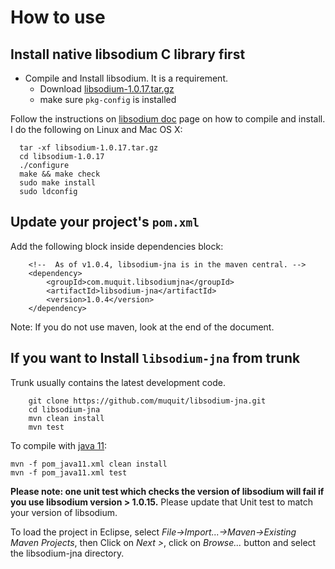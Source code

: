 # How to use
## Install native libsodium C library  first

* Compile and Install libsodium. It is a requirement.
  * Download [libsodium-1.0.17.tar.gz](https://download.libsodium.org/libsodium/releases/)
  * make sure ```pkg-config``` is installed
  
Follow the instructions on [libsodium doc](https://download.libsodium.org/doc/) page on how to compile and install. I do the following on Linux and Mac OS X:

```
  tar -xf libsodium-1.0.17.tar.gz
  cd libsodium-1.0.17
  ./configure
  make && make check
  sudo make install
  sudo ldconfig
```
## Update your project's ```pom.xml```

Add the following block inside dependencies block:

```
    <!--  As of v1.0.4, libsodium-jna is in the maven central. -->
    <dependency>
        <groupId>com.muquit.libsodiumjna</groupId>
        <artifactId>libsodium-jna</artifactId>
        <version>1.0.4</version>
    </dependency>
```
Note: If you do not use maven, look at the end of the document.

## If you want to Install ```libsodium-jna``` from trunk

Trunk usually contains the latest development code.

```
    git clone https://github.com/muquit/libsodium-jna.git
    cd libsodium-jna
    mvn clean install
    mvn test
```
To compile with [java 11](https://jdk.java.net/11/):

```
mvn -f pom_java11.xml clean install
mvn -f pom_java11.xml test
```

**Please note: one unit test which checks the version of libsodium will fail if you use libsodium version > 1.0.15.**
Please update that Unit test to match your version of libsodium.

To load the project in Eclipse, select _File->Import...->Maven->Existing Maven Projects_, then Click on *Next >*, click on *Browse...* button and select the libsodium-jna directory.


